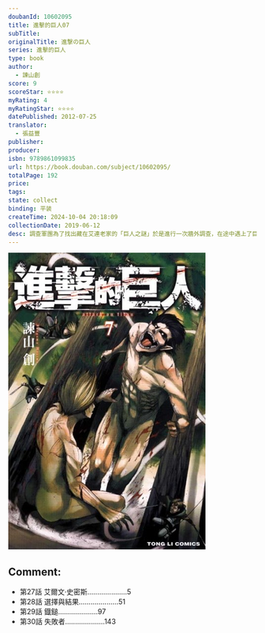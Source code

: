 ```yaml
---
doubanId: 10602095
title: 進擊的巨人07
subTitle: 
originalTitle: 進撃の巨人
series: 進擊的巨人
type: book
author: 
  - 諫山創
score: 9
scoreStar: ⭐⭐⭐⭐
myRating: 4
myRatingStar: ⭐⭐⭐⭐
datePublished: 2012-07-25
translator: 
  - 張益豐
publisher: 
producer: 
isbn: 9789861099835
url: https://book.douban.com/subject/10602095/
totalPage: 192
price: 
tags: 
state: collect
binding: 平装
createTime: 2024-10-04 20:18:09
collectionDate: 2019-06-12
desc: 調查軍團為了找出藏在艾連老家的「巨人之謎」於是進行一次牆外調查，在途中遇上了巨人來襲，於是他們轉進了森林，並且在其中困住了一個具有智慧的「女巨人」，正當他們試圖揪出躲在巨人體內的傢伙，女巨人突然放聲尖叫，把其他巨人全部吸引過來…。
---
```


![image](99.Attachments/Files/s11175321.jpg)

Comment: 
---



  - 第27話 艾爾文·史密斯....................5
  - 第28話 選擇與結果....................51
  - 第29話 鐡鎚....................97
  - 第30話 失敗者....................143
